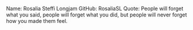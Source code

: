 Name: Rosalia Steffi Longjam
GitHub: RosaliaSL
Quote: People will forget what you said, people will forget what you did, but people will never forget how you made them feel.

